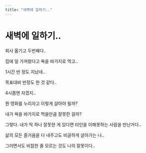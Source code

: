 ```yaml
---
title: "새벽에 일하기.."
---
```

# 새벽에 일하기..

회사 옮기고 두번째다..

집에 일 가져왔다고 욕을 바가지로 먹고..

1시간 반 정도 지났네..

목표대비 반정도 한 것 같다..

4시쯤엔 자겠지..

뭔 영화를 누리자고 이렇게 살아야 될까? 

내가 욕을 바가지로 먹을만큼 잘못한 걸까? 

그렇다. 내가 딱 하나 잘못한 게 있다면 타인을 이해못하는 사람을 만난거다..

삶의 모든 즐거움을 다 내주고도 비굴하게 살아가는 나..

그러면서도 비참한 줄 모르는 것도 나의 잘못이다..

